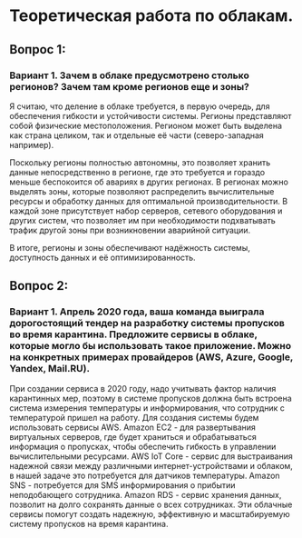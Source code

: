 # Теоретическая работа по облакам.
## Вопрос 1:
### Вариант 1. Зачем в облаке предусмотрено столько регионов? Зачем там кроме регионов еще и зоны?
Я считаю, что деление в облаке требуется, в первую очередь, для обеспечения гибкости и устойчивости системы. Регионы представляют собой физические местоположения. Регионом может быть выделена как страна целиком, так и отдельные её части (северо-западная например). 

Поскольку регионы полностью автономны, это позволяет хранить данные непосредственно в регионе, где это требуется и гораздо меньше беспокоится об авариях в других регионах. 
В регионах можно выделять зоны, которые позволяют распределить вычислительные ресурсы и обработку данных для оптимальной производительности. В каждой зоне присутствует набор серверов, сетевого оборудования и других систем, что позволяет им при необходимости подхватывать трафик другой зоны при возникновении аварийной ситуации.

В итоге, регионы и зоны обеспечивают надёжность системы, доступность данных и её оптимизированность.
## Вопрос 2:
### Вариант 1. Апрель 2020 года, ваша команда выиграла дорогостоящий тендер на разработку системы пропусков во время карантина. Предложите сервисы в облаке, которые могло бы использовать такое приложение. Можно на конкретных примерах провайдеров (AWS, Azure, Google, Yandex, Mail.RU).
При создании сервиса в 2020 году, надо учитывать фактор наличия карантинных мер, поэтому в системе пропусков должна быть встроена система измерения температуры и информирования, что сотрудник с температурой пришел на работу.
Для создания системы будем использовать сервисы AWS.
Amazon EC2 - для развертывания виртуальных серверов, где будет храниться и обрабатываться информация о пропусках, чтобы обеспечить гибкость в управлении вычислительными ресурсами.
AWS IoT Core - сервис для выстраивания надежной связи между различными интернет-устройствами и облаком, в нашей задаче это потребуется для датчиков температуры.
Amazon SNS - потребуется для SMS информирования о прибытии неподобающего сотрудника.
Amazon RDS - сервис хранения данных, позволит на долго сохранять данные о всех сотрудниках.
Эти облачные сервисы помогут создать надежную, эффективную и масштабируемую систему пропусков на время карантина.
